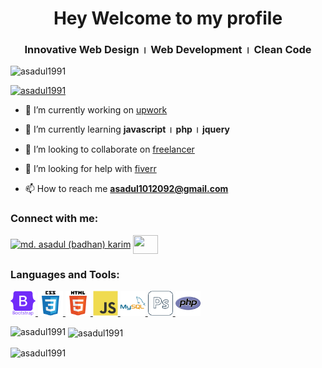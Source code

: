 <h1 align="center">Hey Welcome to my profile</h1>
<h3 align="center">Innovative Web Design । Web Development । Clean Code </h3>

<p align="left"> <img src="https://komarev.com/ghpvc/?username=asadul1991&label=Profile%20views&color=0e75b6&style=flat" alt="asadul1991" /> </p>

<p align="left"> <a href="https://github.com/ryo-ma/github-profile-trophy"><img src="https://github-profile-trophy.vercel.app/?username=asadul1991" alt="asadul1991" /></a> </p>

- 🔭 I’m currently working on [upwork](https://www.upwork.com/freelancers/~0114e081775f80fef6)

- 🌱 I’m currently learning **javascript । php । jquery**

- 👯 I’m looking to collaborate on [freelancer](https://www.freelancer.com.bd/u/Badhan1991)

- 🤝 I’m looking for help with [fiverr](https://www.fiverr.com/badhaniu/buying?source=avatar_menu_profile)

- 📫 How to reach me **asadul1012092@gmail.com**

<h3 align="left">Connect with me:</h3>
<p align="left">
<a href="https://linkedin.com/in/md. asadul (badhan) karim" target="blank"><img align="center" src="https://raw.githubusercontent.com/rahuldkjain/github-profile-readme-generator/master/src/images/icons/Social/linked-in-alt.svg" alt="md. asadul (badhan) karim" height="30" width="40" /></a>
<a href="https://facebook.com/fb/md. asadul (badhan) karim" target="blank"><img align="center" src="https://www.facebook.com/asadul1012092/ alt="md. asadul (badhan) karim" height="30" width="40" /></a>
</p>

<h3 align="left">Languages and Tools:</h3>
<p align="left"> <a href="https://getbootstrap.com" target="_blank" rel="noreferrer"> <img src="https://raw.githubusercontent.com/devicons/devicon/master/icons/bootstrap/bootstrap-plain-wordmark.svg" alt="bootstrap" width="40" height="40"/> </a> <a href="https://www.w3schools.com/css/" target="_blank" rel="noreferrer"> <img src="https://raw.githubusercontent.com/devicons/devicon/master/icons/css3/css3-original-wordmark.svg" alt="css3" width="40" height="40"/> </a> <a href="https://www.w3.org/html/" target="_blank" rel="noreferrer"> <img src="https://raw.githubusercontent.com/devicons/devicon/master/icons/html5/html5-original-wordmark.svg" alt="html5" width="40" height="40"/> </a> <a href="https://developer.mozilla.org/en-US/docs/Web/JavaScript" target="_blank" rel="noreferrer"> <img src="https://raw.githubusercontent.com/devicons/devicon/master/icons/javascript/javascript-original.svg" alt="javascript" width="40" height="40"/> </a> <a href="https://www.mysql.com/" target="_blank" rel="noreferrer"> <img src="https://raw.githubusercontent.com/devicons/devicon/master/icons/mysql/mysql-original-wordmark.svg" alt="mysql" width="40" height="40"/> </a> <a href="https://www.photoshop.com/en" target="_blank" rel="noreferrer"> <img src="https://raw.githubusercontent.com/devicons/devicon/master/icons/photoshop/photoshop-line.svg" alt="photoshop" width="40" height="40"/> </a> <a href="https://www.php.net" target="_blank" rel="noreferrer"> <img src="https://raw.githubusercontent.com/devicons/devicon/master/icons/php/php-original.svg" alt="php" width="40" height="40"/> </a> </p>

<p><img align="left" src="https://github-readme-stats.vercel.app/api/top-langs?username=asadul1991&show_icons=true&locale=en&layout=compact" alt="asadul1991" /></p>

<p>&nbsp;<img align="center" src="https://github-readme-stats.vercel.app/api?username=asadul1991&show_icons=true&locale=en" alt="asadul1991" /></p>

<p><img align="center" src="https://github-readme-streak-stats.herokuapp.com/?user=asadul1991&" alt="asadul1991" /></p>
